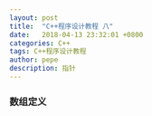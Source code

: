 ```yaml
---
layout: post
title:  "C++程序设计教程 八"
date:   2018-04-13 23:32:01 +0800
categories: C++
tags: C++程序设计教程
author: pepe
description: 指针
---
```

### **数组定义**












